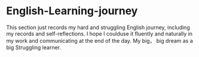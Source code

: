 # English-Learning-journey

This section just records my hard and struggling English journey, including my records and self-reflections. I hope I coulduse it fluently and naturally in my work and  communicating at the end of the day. 
My big， big dream as a big Struggling learner.
